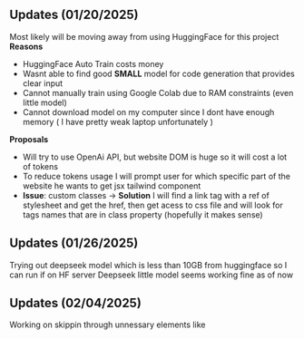 ## Updates (01/20/2025)
Most likely will be moving away from using HuggingFace for this project
**Reasons**
- HuggingFace Auto Train costs money
- Wasnt able to find good **SMALL** model for code generation that provides clear input
- Cannot manually train using Google Colab due to RAM constraints (even little model)
- Cannot download model on my computer since I dont have enough memory ( I have pretty weak laptop unfortunately )

**Proposals**
- Will try to use OpenAi API, but website DOM is huge so it will cost a lot of tokens
- To reduce tokens usage I will prompt user for which specific part of the website he wants to get jsx tailwind component
- **Issue**: custom classes -> **Solution** I will find a link tag with a ref of stylesheet and get the href, then get acess to css file and will look for tags names that are in class property (hopefully it makes sense)

## Updates (01/26/2025) 
Trying out deepseek model which is less than 10GB from huggingface so I can run if on HF server 
Deepseek little model seems working fine as of now


## Updates (02/04/2025)
Working on skippin through unnessary elements like <script> etc
Adding function to find an href of a stylesheet since I will need its data to be able to copy the design
Also might need to work on splitting sending data by chunks, since AI agent might not be able to get long input data

## Updates (02/07/2025)
I am not sure if splitting would work since huggingface deepseek model might not remember previous responses
And I think splitting the data is the only way I can handle it ?
Maybe instead of pushing towards making it for free I should consider using API calls to Claude of OpenAI
This will simplify the process, but will cost some money. Maybe stick to deepseek just API since its fairly cheap
I think I will try to use **GPT-4o** first


## Updates (02/09/2025)
Tried using GitHub Market OpenAI model that is hosted on Azure, but 
it doesnt have chat memory, figured through basic testing. 
I know I am trying to be cheap and I am paying a price for it, 
so I guess using Open Ai API is the answer
Maybe I should try deepseek since its cheaper? hehe

Approach 1:
Maybe I can try to split elements by header, nav, body, footer
for div tag I can just use stack datastucture, if its openeing then add to stack, 
if its closing then pop top one and push its elements (need to revisit this approach)
store them seperately in different variables

but then I can try to get all of this elements and parse through css and look for ids 
that I need, once its done, send this to ai componenet by componenet to process ??? 


## Updates (02/11/2025)
Currently prepping for something, didnt have that much time to work on it, 
but I am exited to be back soon! 
Stay updated! 